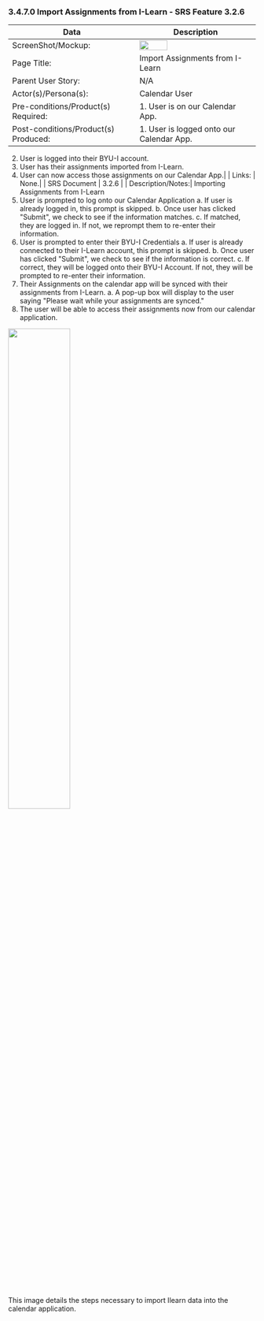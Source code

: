 ### 3.4.7.0 Import Assignments from I-Learn - SRS Feature 3.2.6

| Data | Description |
| --- |--- |
| ScreenShot/Mockup: | <img src="https://github.com/MCLifeLeader/CS364/blob/master/SDD/resources/3.4.7.0.png" height="50%" width="50%">|
| Page Title: | Import Assignments from I-Learn|
| Parent User Story:| N/A|
| Actor(s)/Persona(s): | Calendar User|
| Pre-conditions/Product(s) Required: | 1. User is on our Calendar App.|
| Post-conditions/Product(s) Produced: | 1. User is logged onto our Calendar App.
 2. User is logged into their BYU-I account.
 3. User has their assignments imported from I-Learn.
 4. User can now access those assignments on our Calendar App.|
| Links: | None.|
| SRS Document | 3.2.6 |
| Description/Notes:| Importing Assignments from I-Learn
1. User is prompted to log onto our Calendar Application
a. If user is already logged in, this prompt is skipped.
b. Once user has clicked "Submit", we check to see if the information matches.
c. If matched, they are logged in. If not, we reprompt them to re-enter their information.
2. User is prompted to enter their BYU-I Credentials
a. If user is already connected to their I-Learn account, this prompt is skipped.
b. Once user has clicked "Submit", we check to see if the information is correct.
c. If correct, they will be logged onto their BYU-I Account. If not, they will be prompted to re-enter their information.
3. Their Assignments on the calendar app will be synced with their assignments from I-Learn.
a. A pop-up box will display to the user saying "Please wait while your assignments are synced."
4. The user will be able to access their assignments now from our calendar application.

<img src="https://github.com/MCLifeLeader/CS364/blob/master/SDD/resources/sync.jpg" height="50%" width="50%">

This image details the steps necessary to import Ilearn data into the calendar application. 

